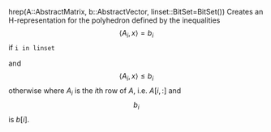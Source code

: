 hrep(A::AbstractMatrix, b::AbstractVector, linset::BitSet=BitSet())
Creates an H-representation for the polyhedron defined by the inequalities 
$$\langle A_i, x \rangle = b_i$$ if `i in linset`

and 
$$\langle A_i, x \rangle \le b_i$$
otherwise where $A_i$ is the $i$th row of $A$, i.e. $A[i,:]$ and $$b_i$$ is $b[i]$.
